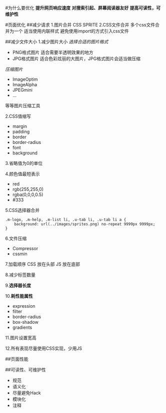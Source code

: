 #为什么要优化
**提升网页响应速度**
**对搜索引起、屏幕阅读器友好**
**提高可读性，可维护性**

#页面优化
##减少请求
1.图片合并
CSS SPRITE
2.CSS文件合并
多个css文件合并为一个
适当使用内联样式
避免使用import的方式引入css文件

##减少文件大小
1.减少图片大小
*选择合适的图片格式*

 - PNG格式图片 适合需要半透明效果的地方
 - JPG格式图片 适合色彩炫丽的大图片，JPG格式图片会适当做压缩

*压缩图片*

 - ImageOptim
 - ImageAlpha
 - JPEGmini
 - ...

等等图片压缩工具

2.CSS值缩写

 - margin
 - padding
 - border
 - border-radius
 - font
 - background

3.省略值为0的单位

4.颜色值最短表示

 - red
 - rgb(255,255,0)
 - rgba(0,0,0,0.5)
 - \#333

5.CSS选择器合并
	
    .m-logo, .m-help, .m-list li, .u-tab li, .u-tab li a {
		background: url(../images/sprites.png) no-repeat 9999px 9999px;
	}


6.文件压缩
 - Compressor
 - cssmin

7.加载顺序
CSS 放在头部
JS  放在底部

8.减少标签数量

9.**选择器长度**

10.**耗性能属性**

 - expression
 - filter
 - border-radius
 - box-shadow
 - gradients

11.图片设置宽高

12.所有表现尽量使用CSS实现，少用JS

##页面性能

##可读性、可维护性

 - 规范
 - 语义化
 - 尽量避免Hack
 - 模块化
 - 注释